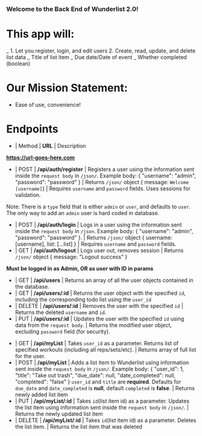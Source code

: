 ### Welcome to the Back End of Wunderlist 2.0!

# This app will:

_ 1. Let you register, login, and edit users 2. Create, read, update, and delete list data
_ Title of list item
_ Due date/Date of event
_ Whether completed (boolean)

# Our Mission Statement:

- Ease of use, convenience!

# Endpoints

- | Method | **URL** | Description

<!-- BASE URL -->

**https://url-goes-here.com**

<!-- Auth  -->

- | POST | **/api/auth/register** | Registers a user using the information sent inside the `request body` in `/json/`. Example body: { "username": "admin", "password": "password" } | Returns `/json/` object { message: `Welcome [username]`} | Requires `username` and `password` fields. Uses sessions for validation.

Note: There is a `type` field that is either `admin` or `user`, and defaults to `user`. The only way to add an `admin` user is hard coded in database.

- | POST | **/api/auth/login** | Logs in a user using the information sent inside the `request body` in `/json`. Example body: { "username": "admin", "password": "password" }. | Returns `/json/` object { username: [username], list: [...list] } | Requires `username` and `password` fields.
- | GET | **/api/auth/logout** | Logs user out, removes session | Returns `/json/` object { message: "Logout success" }

<!-- Users  -->

**Must be logged in as Admin, OR as user with ID in params**

- | GET | **/api/users** | Returns an array of all the user objects contained in the database.
- | GET | **/api/users/:id** | Returns the user object with the specified `id`, including the corresponding todo list using the `user_id`
- | DELETE | **/api/users/:id** | Removes the user with the specified `id` | Returns the deleted `username` and `id`.
- | PUT | **/api/users/:id** | Updates the user with the specified `id` using data from the `request body`. | Returns the modified user object, excluding `password` field (for security).

<!-- Todo list -->

- | GET | **/api/myList** | Takes `user_id` as a parameter. Returns list of specified workouts (including all reps/sets/etc). | Returns array of full list for the user.
- | POST | **/api/myList** | Adds a list item to Wunderlist using information sent inside the `request body` in `/json/`. Example body: { "user_id": 1, "title": "Take out trash", "due_date": null, "date_completed": null, "completed": "false" } `user_id` and `title` are **required**. Defaults for `due_date` and `date_completed` is **null**, default `completed` is **false**. | Returns newly added list item
- | PUT | **/api/myList/:id** | Takes `id`(list item id) as a parameter. Updates the list item using information sent inside the `request body` in `/json/`. | Returns the newly updated list item
- | DELETE | **/api/myList/:id** | Takes `id`(list item id) as a parameter. Deletes the list item. | Returns the list item that was deleted
